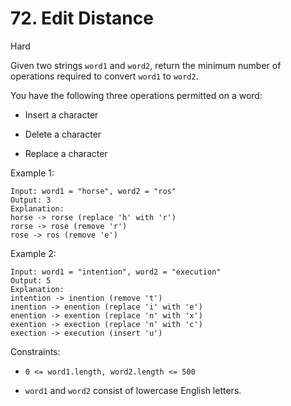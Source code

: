 # 72. Edit Distance
Hard

Given two strings `word1` and `word2`, return the minimum number of operations required 
to convert `word1` to `word2`.

You have the following three operations permitted on a word:

* Insert a character
  
* Delete a character
  
* Replace a character

Example 1:
```
Input: word1 = "horse", word2 = "ros"
Output: 3
Explanation:
horse -> rorse (replace 'h' with 'r')
rorse -> rose (remove 'r')
rose -> ros (remove 'e')
```
Example 2:
```
Input: word1 = "intention", word2 = "execution"
Output: 5
Explanation:
intention -> inention (remove 't')
inention -> enention (replace 'i' with 'e')
enention -> exention (replace 'n' with 'x')
exention -> exection (replace 'n' with 'c')
exection -> execution (insert 'u')
```


Constraints:

* `0 <= word1.length, word2.length <= 500`

* `word1` and `word2` consist of lowercase English letters.

